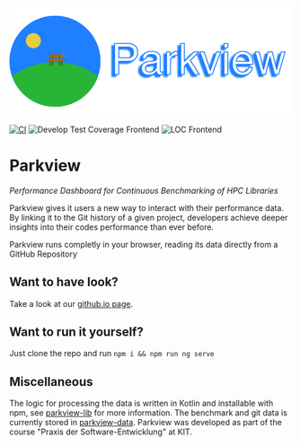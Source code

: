 <img src="src/assets/logo.png">


[![CI](https://github.com/pse-parkview/PSE_dashboard/actions/workflows/ci.yml/badge.svg?branch=develop)](https://github.com/pse-parkview/PSE_dashboard/actions/workflows/ci.yml) ![Develop Test Coverage Frontend](https://gist.githubusercontent.com/tadachs/2f350a3c58fed9515b658495edc70191/raw/parkview_develop_frontend_coverage.svg) ![LOC Frontend](https://gist.githubusercontent.com/tadachs/2f350a3c58fed9515b658495edc70191/raw/parkview_develop_frontend_loc.svg)

# Parkview
*Performance Dashboard for Continuous Benchmarking of HPC Libraries*

Parkview gives it users a new way to interact with their performance data. By linking it to the Git history of a given project, developers achieve deeper insights into their codes performance than ever before.

Parkview runs completly in your browser, reading its data directly from a GitHub Repository

## Want to have look?
Take a look at our [github.io page](https://pse-parkview.github.io/Parkview/).

## Want to run it yourself?
Just clone the repo and run `npm i && npm run ng serve`

## Miscellaneous
The logic for processing the data is written in Kotlin and installable with npm, see [parkview-lib](https://github.com/pse-parkview/parkview-lib) for more information. The benchmark and git data is currently stored in [parkview-data](https://github.com/pse-parkview/parkview-data). Parkview was developed as part of the course "Praxis der Software-Entwicklung" at KIT.

